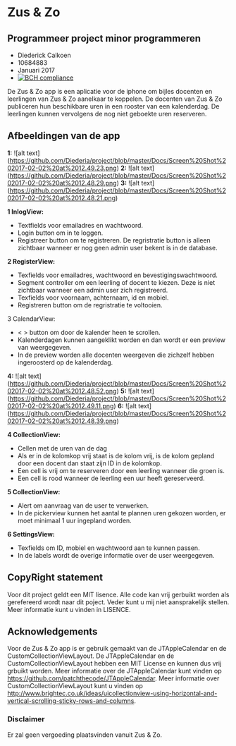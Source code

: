 # Zus & Zo 
## Programmeer project minor programmeren
* Diederick Calkoen 
* 10684883 
* Januari 2017 
* [![BCH compliance](https://bettercodehub.com/edge/badge/Diederia/project)](https://bettercodehub.com)

De Zus & Zo app is een aplicatie voor de iphone om bijles docenten en leerlingen van Zus & Zo aanelkaar te koppelen. De docenten van Zus & Zo publiceren hun beschikbare uren in een rooster van een kalenderdag. De leerlingen kunnen vervolgens de nog niet geboekte uren reserveren. 

## Afbeeldingen van de app

__1:__ ![alt text] (https://github.com/Diederia/project/blob/master/Docs/Screen%20Shot%202017-02-02%20at%2012.49.23.png)
__2:__ ![alt text] (https://github.com/Diederia/project/blob/master/Docs/Screen%20Shot%202017-02-02%20at%2012.48.29.png)
__3:__ ![alt text] (https://github.com/Diederia/project/blob/master/Docs/Screen%20Shot%202017-02-02%20at%2012.48.21.png)

__1 InlogView:__ 
* Textfields voor emailadres en wachtwoord.
* Login button om in te loggen.
* Registreer button om te registreren. De regristratie button is alleen zichtbaar wanneer er nog geen admin user bekent is in de database.

__2 RegisterView:__
* Texfields voor emailadres, wachtwoord en bevestigingswachtwoord.
* Segment controller om een leerling of docent te kiezen. Deze is niet zichtbaar wanneer een admin user zich registreerd.
* Texfields voor voornaam, achternaam, id en mobiel.
* Registreren button om de regristratie te voltooien.

3 CalendarView: 
* < > button om door de kalender heen te scrollen.
* Kalenderdagen kunnen aangeklikt worden en dan wordt er een preview van weergegeven.
* In de preview worden alle docenten weergeven die zichzelf hebben ingeroosterd op de kalenderdag.

__4:__ ![alt text] (https://github.com/Diederia/project/blob/master/Docs/Screen%20Shot%202017-02-02%20at%2012.48.52.png)
__5:__ ![alt text] (https://github.com/Diederia/project/blob/master/Docs/Screen%20Shot%202017-02-02%20at%2012.49.11.png)
__6:__ ![alt text] (https://github.com/Diederia/project/blob/master/Docs/Screen%20Shot%202017-02-02%20at%2012.48.39.png)

__4 CollectionView:__
* Cellen met de uren van de dag
* Als er in de kolomkop vrij staat is de kolom vrij, is de kolom gepland door een docent dan staat zijn ID in de kolomkop.
* Een cell is vrij om te reserveren door een leerling wanneer die groen is.
* Een cell is rood wanneer de leerling een uur heeft gereserveerd.

__5 CollectionView:__
* Alert om aanvraag van de user te verwerken.
* In de pickerview kunnen het aantal te plannen uren gekozen worden, er moet minimaal 1 uur ingepland worden.

__6 SettingsView:__
* Texfields om ID, mobiel en wachtwoord aan te kunnen passen.
* In de labels wordt de overige informatie over de user weergegeven.

## CopyRight statement
Voor dit project geldt een MIT lisence. Alle code kan vrij gerbuikt worden als gerefereerd wordt naar dit poject. Veder kunt u mij niet aansprakelijk stellen. Meer informatie kunt u vinden in LISENCE. 

## Acknowledgements
Voor de Zus & Zo app is er gebruik gemaakt van de JTAppleCalendar en de CustomCollectionViewLayout. De JTAppleCalendar en de CustomCollectionViewLayout hebben een MIT License en kunnen dus vrij grbuikt worden. Meer informatie over de JTAppleCalendar kunt vinden op https://github.com/patchthecode/JTAppleCalendar. Meer informatie over CustomCollectionViewLayout kunt u vinden op http://www.brightec.co.uk/ideas/uicollectionview-using-horizontal-and-vertical-scrolling-sticky-rows-and-columns.

### Disclaimer
Er zal geen vergoeding plaatsvinden vanuit Zus & Zo.
